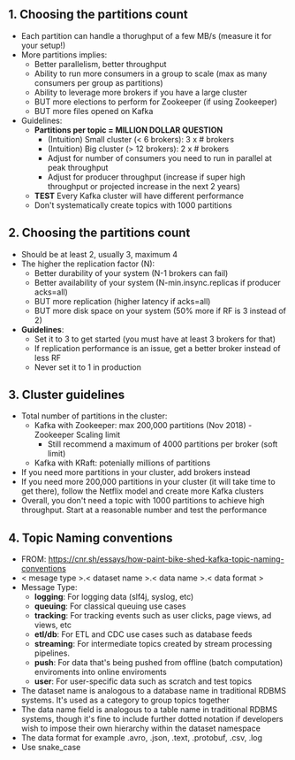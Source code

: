 ## 1. Choosing the partitions count
- Each partition can handle a thorughput of a few MB/s (measure it for your setup!)
- More partitions implies:
  + Better parallelism, better throughput
  + Ability to run more consumers in a group to scale (max as many consumers per group as partitions)
  + Ability to leverage more brokers if you have a large cluster
  + BUT more elections to perform for Zookeeper (if using Zookeeper)
  + BUT more files opened on Kafka
- Guidelines:
  + **Partitions per topic = MILLION DOLLAR QUESTION**
    + (Intuition) Small cluster (< 6 brokers): 3 x # brokers
    + (Intuition) Big cluster (> 12 brokers): 2 x # brokers
    + Adjust for number of consumers you need to run in parallel at peak throughput
    + Adjust for producer throughput (increase if super high throughput or projected increase in the next 2 years)
  + **TEST** Every Kafka cluster will have different performance
  + Don't systematically create topics with 1000 partitions
## 2. Choosing the partitions count
- Should be at least 2, usually 3, maximum 4
- The higher the replication factor (N):
  + Better durability of your system (N-1 brokers can fail)
  + Better availability of your system (N-min.insync.replicas if producer acks=all)
  + BUT more replication (higher latency if acks=all)
  + BUT more disk space on your system (50% more if RF is 3 instead of 2)
- **Guidelines**:
  + Set it to 3 to get started (you must have at least 3 brokers for that)
  + If replication performance is an issue, get a better broker instead of less RF
  + Never set it to 1 in production

## 3. Cluster guidelines
- Total number of partitions in the cluster:
  + Kafka with Zookeeper: max 200,000 partitions (Nov 2018) - Zookeeper Scaling limit
    + Still recommend a maximum of 4000 partitions per broker (soft limit)
  + Kafka with KRaft: potenially millions of partitions
- If you need more partitions in your cluster, add brokers instead
- If you need more 200,000 partitions in your cluster (it will take time to get there), follow the Netflix model and create more Kafka clusters
- Overall, you don't need a topic with 1000 partitions to achieve high throughput. Start at a reasonable number and test the performance

## 4. Topic Naming conventions
- FROM: https://cnr.sh/essays/how-paint-bike-shed-kafka-topic-naming-conventions
- < mesage type >.< dataset name >.< data name >.< data format >
- Message Type:
  + **logging**: For logging data (slf4j, syslog, etc)
  + **queuing**: For classical queuing use cases
  + **tracking**: For tracking events such as user clicks, page views, ad views, etc
  + **etl/db**: For ETL and CDC use cases such as database feeds
  + **streaming**: For intermediate topics created by stream processing pipelines.
  + **push**: For data that's being pushed from offline (batch computation) enviroments into online enviroments
  + **user**: For user-specific data such as scratch and test topics
- The dataset name is analogous to a database name in traditional RDBMS systems. It's used as a category to group topics together
- The data name field is analogous to a table name in traditional RDBMS systems, though it's fine to include further dotted notation if developers wish to impose their own hierarchy within the dataset namespace
- The data format for example .avro, .json, .text, .protobuf, .csv, .log
- Use snake_case